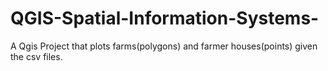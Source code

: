 # QGIS-Spatial-Information-Systems-
A Qgis Project that plots farms(polygons) and farmer houses(points) given the csv files.
